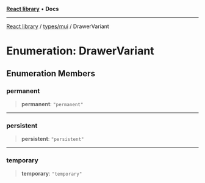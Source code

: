 [**React library**](../../../index.md) • **Docs**

***

[React library](../../../modules.md) / [types/mui](../index.md) / DrawerVariant

# Enumeration: DrawerVariant

## Enumeration Members

### permanent

> **permanent**: `"permanent"`

***

### persistent

> **persistent**: `"persistent"`

***

### temporary

> **temporary**: `"temporary"`
